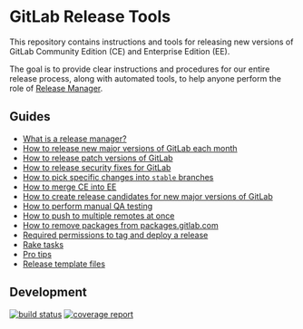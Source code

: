 # GitLab Release Tools

This repository contains instructions and tools for releasing new versions of
GitLab Community Edition (CE) and Enterprise Edition (EE).

The goal is to provide clear instructions and procedures for our entire release
process, along with automated tools, to help anyone perform the role of [Release
Manager](doc/release-manager.md).

## Guides

- [What is a release manager?](doc/release-manager.md)
- [How to release new major versions of GitLab each month](doc/monthly.md)
- [How to release patch versions of GitLab](doc/patch.md)
- [How to release security fixes for GitLab](doc/security.md)
- [How to pick specific changes into `stable` branches](doc/pick-changes-into-stable.md)
- [How to merge CE into EE](doc/merge-ce-into-ee.md)
- [How to create release candidates for new major versions of GitLab](doc/release-candidates.md)
- [How to perform manual QA testing](doc/qa-checklist.md)
- [How to push to multiple remotes at once](doc/push-to-multiple-remotes.md)
- [How to remove packages from packages.gitlab.com](doc/remove-packages.md)
- [Required permissions to tag and deploy a release](doc/permissions.md)
- [Rake tasks](doc/rake-tasks.md)
- [Pro tips](doc/pro-tips.md)
- [Release template files](https://gitlab.com/gitlab-org/release-tools/tree/master/templates)

## Development

[![build status](https://gitlab.com/gitlab-org/release-tools/badges/master/build.svg)](https://gitlab.com/gitlab-org/release-tools/commits/master)
[![coverage report](https://gitlab.com/gitlab-org/release-tools/badges/master/coverage.svg)](http://gitlab-org.gitlab.io/release-tools/coverage/)
